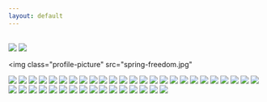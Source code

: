 ```yaml
---
layout: default
---
```


<br>

<img class="profile-picture" src="building_and_windows.jpg">



<img class="profile-picture" src="california.jpg">



<img class="profile-picture" src="spring-freedom.jpg"



<img class="profile-picture" src="bookbag.jpg">



<img class="profile-picture" src="dc.jpg">



<img class="profile-picture" src="google_datakind.jpg">



<img class="profile-picture" src="christmas.jpg">



<img class="profile-picture" src="womens_march.jpg">



<img class="profile-picture" src="dcwindow.jpg">



<img class="profile-picture" src="kentucky_farm.jpg">



<img class="profile-picture" src="vegetables.jpg">



<img class="profile-picture" src="dcbooks.jpg">



<img class="profile-picture" src="apple-sf.jpg">



<img class="profile-picture" src="christmas-window.jpg">



<img class="profile-picture" src="redwood-tree.jpg">



<img class="profile-picture" src="blankets.jpg">



<img class="profile-picture" src="data-work.jpg">



<img class="profile-picture" src="norfolk.jpg">



<img class="profile-picture" src="democracy.jpg">



<img class="profile-picture" src="playground.jpg">



<img class="profile-picture" src="beauty.jpg">



<img class="profile-picture" src="dc-gov.jpg">



<img class="profile-picture" src="snow-governmentbuilding.jpg">



<img class="profile-picture" src="libraries-children-desks.jpg">



<img class="profile-picture" src="spiritual.jpg">



<img class="profile-picture" src="art.jpg">



<img class="profile-picture" src="dc-beauty.jpg">



<img class="profile-picture" src="holiday-spirit.jpg">



<img class="profile-picture" src="chinatown.jpg">



<img class="profile-picture" src="libraries-children.jpg">



<img class="profile-picture" src="christmas-flowers-against-wall.jpg">



<img class="profile-picture" src="rowers.jpg">



<img class="profile-picture" src="dancing.jpg">



<img class="profile-picture" src="snow-dc.jpg">



<img class="profile-picture" src="boston-harbor.jpg">



<img class="profile-picture" src="winter-leaves.jpg">



<img class="profile-picture" src="oysters.jpg">



<img class="profile-picture" src="voting.jpg">



<img class="profile-picture" src="fall-foliage.jpg">



<img class="profile-picture" src="holiday-spirit.jpg">



<img class="profile-picture" src="nature.jpg">



<img class="profile-picture" src="christmas-flowers.jpg">



<img class="profile-picture" src="snow-water-branches.jpg">



<img class="profile-picture" src="glimpse-of-spring.jpg">



<b>

<b>





